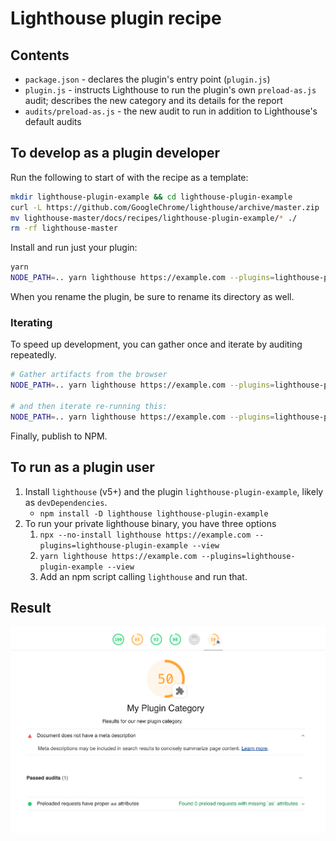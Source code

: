 # Lighthouse plugin recipe

## Contents
- `package.json` - declares the plugin's entry point (`plugin.js`)
- `plugin.js` - instructs Lighthouse to run the plugin's own `preload-as.js` audit; describes the new category and its details for the report
- `audits/preload-as.js` - the new audit to run in addition to Lighthouse's default audits

## To develop as a plugin developer

Run the following to start of with the recipe as a template:

```sh
mkdir lighthouse-plugin-example && cd lighthouse-plugin-example
curl -L https://github.com/GoogleChrome/lighthouse/archive/master.zip | tar -xzv
mv lighthouse-master/docs/recipes/lighthouse-plugin-example/* ./
rm -rf lighthouse-master
```

Install and run just your plugin:

```sh
yarn
NODE_PATH=.. yarn lighthouse https://example.com --plugins=lighthouse-plugin-example --only-categories=lighthouse-plugin-example --view
```

When you rename the plugin, be sure to rename its directory as well.

### Iterating
To speed up development, you can gather once and iterate by auditing repeatedly.

```sh
# Gather artifacts from the browser
NODE_PATH=.. yarn lighthouse https://example.com --plugins=lighthouse-plugin-example --only-categories=lighthouse-plugin-example --gather-mode

# and then iterate re-running this:
NODE_PATH=.. yarn lighthouse https://example.com --plugins=lighthouse-plugin-example --only-categories=lighthouse-plugin-example --audit-mode --view
```

Finally, publish to NPM.

## To run as a plugin user

1. Install `lighthouse` (v5+) and the plugin `lighthouse-plugin-example`, likely as `devDependencies`. 
   * `npm install -D lighthouse lighthouse-plugin-example`
1. To run your private lighthouse binary, you have three options
   1. `npx --no-install lighthouse https://example.com --plugins=lighthouse-plugin-example --view`
   1. `yarn lighthouse https://example.com --plugins=lighthouse-plugin-example --view`
   1. Add an npm script calling `lighthouse` and run that.


## Result

![Screenshot of report with plugin results](./plugin-recipe-screenshot.png)
